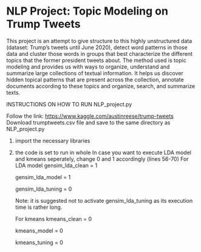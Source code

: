 # NLP Project: Topic Modeling on Trump Tweets
This project is an attempt to give structure to this highly unstructured data (dataset: Trump’s tweets until June 2020),  detect word patterns in those data and cluster those words in groups that best characterize  the different topics that the former president tweets about. The method used is topic modeling and provides us with ways to organize, understand and summarize large collections of textual information. It helps us discover hidden topical patterns that are present across the collection, annotate documents according to these topics and organize, search, and summarize texts.


INSTRUCTIONS ON HOW TO RUN NLP_project.py

Follow the link: https://www.kaggle.com/austinreese/trump-tweets
Download trumptweets.csv file and save to the same directory as NLP_project.py

1. import the necessary libraries
2. the code is set to run in whole
   In case you want to execute LDA model and kmeans seperately,
   change 0 and 1 accordingly (lines 56-70)
   For LDA model
   gensim_lda_clean = 1
   
   gensim_lda_model = 1
   
   gensim_lda_tuning = 0

   Note: it is suggested not to activate gensim_lda_tuning as its 
   execution time is rather long.

   For kmeans
   kmeans_clean = 0
   
   kmeans_model = 0
   
   kmeans_tuning = 0
